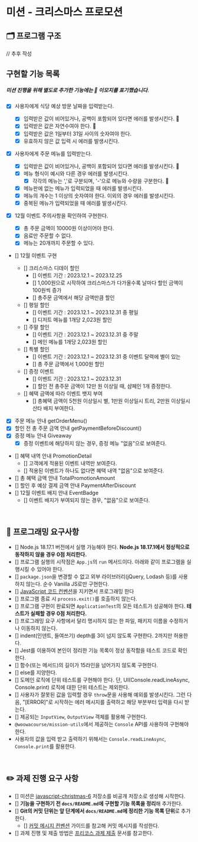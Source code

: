 # 미션 - 크리스마스 프로모션

## 🗂️ 프로그램 구조

// 추후 작성

## 구현할 기능 목록

##### 미션 진행을 위해 별도로 추가한 기능에는 🔨 이모지를 표기했습니다.

- [x] 사용자에게 식당 예상 방문 날짜을 입력받는다.

  - [x] 입력받은 값이 비어있거나, 공백이 포함되어 있다면 에러를 발생시킨다. 🔨
  - [x] 입력받은 값은 자연수여야 한다. 🔨
  - [x] 입력받은 값은 1일부터 31일 사이의 숫자여야 한다.
  - [x] 유효하지 않은 값 입력 시 에러를 발생시킨다.

- [x] 사용자에게 주문 메뉴를 입력받는다.

  - [x] 입력받은 값이 비어있거나, 공백이 포함되어 있다면 에러를 발생시킨다. 🔨
  - [x] 메뉴 형식이 예시와 다른 경우 에러를 발생시킨다.
    - [x] 각각의 메뉴는 ','로 구분되며, '-'으로 메뉴와 수량을 구분한다. 🔨
  - [x] 메뉴판에 없는 메뉴가 입력되었을 때 에러를 발생시킨다.
  - [x] 메뉴의 개수는 1 이상의 숫자여야 한다. 이외의 경우 에러를 발생시킨다.
  - [x] 중복된 메뉴가 입력되었을 때 에러를 발생시킨다.

- [x] 12월 이벤트 주의사항을 확인하여 구현한다.

  - [x] 총 주문 금액이 10000원 이상이어야 한다.
  - [x] 음료만 주문할 수 없다.
  - [x] 메뉴는 20개까지 주문할 수 있다.

- [] 12월 이벤트 구현

  - [] 크리스마스 디데이 할인
    - [] 이벤트 기간 : 2023.12.1 ~ 2023.12.25
    - [] 1,000원으로 시작하여 크리스마스가 다가올수록 날마다 할인 금액이 100원씩 증가
    - [] 총주문 금액에서 해당 금액만큼 할인
  - [] 평일 할인
    - [] 이벤트 기간 : 2023.12.1 ~ 2023.12.31 중 평일
    - [] 디저트 메뉴를 1개당 2,023원 할인
  - [] 주말 할인
    - [] 이벤트 기간 : 2023.12.1 ~ 2023.12.31 중 주말
    - [] 메인 메뉴를 1개당 2,023원 할인
  - [] 특별 할인
    - [] 이벤트 기간 : 2023.12.1 ~ 2023.12.31 중 이벤트 달력에 별이 있는
    - [] 총 주문 금액에서 1,000원 할인
  - [] 증정 이벤트
    - [] 이벤트 기간 : 2023.12.1 ~ 2023.12.31
    - [] 할인 전 총주문 금액이 12만 원 이상일 때, 샴페인 1개 증정한다.
  - [] 혜택 금액에 따라 이벤트 뱃지 부여
    - [] 총혜택 금액이 5천원 이상일시 별, 1만원 이상일시 트리, 2만원 이상일시 산타 배지 부여한다.

- [x] 주문 메뉴 안내 getOrderMenu()
- [x] 할인 전 총 주문 금액 안내 getPaymentBeforeDiscount()
- [x] 증정 메뉴 안내 Giveaway
  - [x] 증정 이벤트에 해당하지 않는 경우, 증정 메뉴 "없음"으로 보여준다.
- [] 혜택 내역 안내 PromotionDetail
  - [] 고객에게 적용된 이벤트 내역만 보여준다.
  - [] 적용된 이벤트가 하나도 없다면 혜택 내역 "없음"으로 보여준다.
- [] 총 혜택 금액 안내 TotalPromotionAmount
- [] 할인 후 예상 결제 금액 안내 PaymentAfterDiscount
- [] 12월 이벤트 배지 안내 EventBadge
  - [] 이벤트 배지가 부여되지 않는 경우, "없음"으로 보여준다.

<br />

## 🫥 프로그래밍 요구사항

- [] Node.js 18.17.1 버전에서 실행 가능해야 한다. **Node.js 18.17.1에서 정상적으로 동작하지 않을 경우 0점 처리한다.**
- [] 프로그램 실행의 시작점은 `App.js`의 `run` 메서드이다. 아래와 같이 프로그램을 실행시킬 수 있어야 한다.
- [] `package.json`을 변경할 수 없고 외부 라이브러리(jQuery, Lodash 등)를 사용하지 않는다. 순수 Vanilla JS로만 구현한다.
- [] [JavaScript 코드 컨벤션](https://github.com/woowacourse/woowacourse-docs/tree/main/styleguide/javascript)을 지키면서 프로그래밍 한다
- [] 프로그램 종료 시 `process.exit()`를 호출하지 않는다.
- [] 프로그램 구현이 완료되면 `ApplicationTest`의 모든 테스트가 성공해야 한다. **테스트가 실패할 경우 0점 처리한다.**
- [] 프로그래밍 요구 사항에서 달리 명시하지 않는 한 파일, 패키지 이름을 수정하거나 이동하지 않는다.
- [] indent(인덴트, 들여쓰기) depth를 3이 넘지 않도록 구현한다. 2까지만 허용한다.
- [] Jest를 이용하여 본인이 정리한 기능 목록이 정상 동작함을 테스트 코드로 확인한다.
- [] 함수(또는 메서드)의 길이가 15라인을 넘어가지 않도록 구현한다.
- [] else를 지양한다.
- [] 도메인 로직에 단위 테스트를 구현해야 한다. 단, UI(Console.readLineAsync, Console.print) 로직에 대한 단위 테스트는 제외한다.
- [] 사용자가 잘못된 값을 입력할 경우 `throw`문을 사용해 예외를 발생시킨다. 그런 다음, "[ERROR]"로 시작하는 에러 메시지를 출력하고 해당 부분부터 입력을 다시 받는다.
- [] 제공되는 `InputView`, `OutputView` 객체를 활용해 구현한다.
- `@woowacourse/mission-utils`에서 제공하는 `Console` API를 사용하여 구현해야 한다.
- 사용자의 값을 입력 받고 출력하기 위해서는 `Console.readLineAsync`, `Console.print`를 활용한다.

<br />

## ✏️ 과제 진행 요구 사항

- [] 미션은 [javascript-christmas-6](https://github.com/woowacourse-precourse/javascript-christmas-6) 저장소를 비공개 저장소로 생성해 시작한다.
- [] **기능을 구현하기 전 `docs/README.md`에 구현할 기능 목록을 정리**해 추가한다.
- [] **Git의 커밋 단위는 앞 단계에서 `docs/README.md`에 정리한 기능 목록 단위**로 추가한다.
  - [] [커밋 메시지 컨벤션](https://gist.github.com/stephenparish/9941e89d80e2bc58a153) 가이드를 참고해 커밋 메시지를 작성한다.
- [] 과제 진행 및 제출 방법은 [프리코스 과제 제출](https://docs.google.com/document/d/1cmg0VpPkuvdaetxwp4hnyyFC_G-1f2Gr8nIDYIWcKC8/edit?usp=sharing) 문서를 참고한다.
